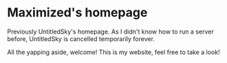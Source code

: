 # Maximized's homepage

Previously UntitledSky's homepage.
As I didn't know how to run a server before, UntitledSky is cancelled temporarily forever.

All the yapping aside, welcome! This is my website, feel free to take a look!